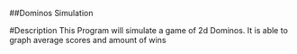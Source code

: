 ##Dominos Simulation

#Description
	This Program will simulate a game of 2d Dominos. It is able to graph average scores and amount of wins
